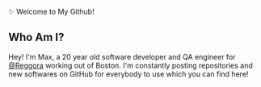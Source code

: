 ✨ Welcome to My Github!

## Who Am I?

Hey! I'm Max, a 20 year old software developer and QA engineer for [@Reggora](https://github.com/Reggora) working out of Boston. I'm constantly posting repositories and new softwares on GitHub for everybody to use which you can find here!
